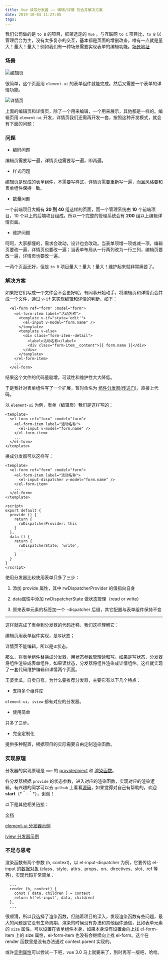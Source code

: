 ```yaml
---
title: Vue 读写分发器 —— 编辑/详情 的合并解决方案
date: 2019-10-03 11:27:05
tags:
---
```


我们公司做的是 `to B` 的项目，框架选定的 `Vue` 。与互联网 `to C` 项目比，`to B` 以管理后台为主，没有太多复杂的交互，基本都是页面的增删改查，唯有一点就是量大！量大！量大！例如我们有一种场景需要实现表单的编辑功能。[场景地址](http://xiepeng.cc/rw-dispatcher/#/scene/edit)

### 场景

![编辑页](/assets/images/rw-dispatcher-edit.png)

很简单，这个页面用 `element-ui` 的表单组件就能完成。然后又需要一个表单的详情功能。

![详情页](/assets/images/rw-dispatcher-detail.png)

上面的编辑页和详情页，除了一个用来编辑，一个用来展示，其他都是一样的。编辑页用 `element-ui` 开发，详情页我们还需再开发一套，按照这种开发模式，就会有下面的问题：

### 问题

- 编码问题

编辑页需要写一遍，详情页也需要写一遍，即两遍。

- 样式问题

编辑页是现成的表单组件，不需要写样式，详情页需要重新写一遍，而且风格要和表单组件保持一致。

- 数量问题

一个前端项目大概有 **20 到 40** 组这样的页面，而一个管理系统由 **10** 个前端项目，10 个以上的后端项目组成。所以一个完整的管理系统会有 **200** 组以上编辑详情页面。

- 维护问题

呵呵，大家都懂的，需求会改动，设计也会改动。当表单项增一项或减一项，编辑页要改一遍，详情页也要改一遍；当表单布局从一行两列改为一行三列，编辑页要改一遍，详情页也要改一遍。

一两个页面还好，但是 `to B` 项目量大！量大！量大！维护起来就非常痛苦了。

### 解决方案

如果把它们写成一个文件会不会更好呢，有同事开始动手，将编辑页和详情页合并成一个文件，通过 `v-if` 来实现编辑和详情的判断，如下：

```
  <el-form ref="form" :model="form">
    <el-form-item label="活动名称">
      <template v-if="state='edit'">
        <el-input v-model="form.name" />
      </template>
      <template v-else>
        <div class="form-item--detail">
          <label>活动名称</label>
          <div class="form-item__content">{{ form.name }}</div>
        </div>
      </template>
    </el-form-item>
    ...
  </el-form>
```

结果这个文件的代码量剧增，可读性和维护性大大降低。

于是我针对表单组件写了一个扩展，暂时命名为 [组件分发器(传送门)](http://xiepeng.cc/rw-dispatcher/#/)，直接上代码。

以 `element-ui` 为例，表单（编辑页）我们是这样写的：
```
<template>
  <el-form ref="form" :model="form">
    <el-form-item label="活动名称">
      <el-input v-model="form.name" />
    </el-form-item>
    ...
  </el-form>
</template>
```

换成分发器可以这样写：
```
<template>
  <el-form ref="form" :model="form">
    <el-form-item label="活动名称">
      <el-input-dispatcher v-model="form.name" />
    </el-form-item>
    ...
  </el-form>
</template>

<script>
export default {
  provide () {
    return {
      rwDispatcherProvider: this
    }
  },
  data () {
    return {
      rwDispatcherState: 'write',
      ...
    }
  }
}
</script>
```

使用分发器比较使用表单只多了三步：

  1. 添加 provide 属性，其中 rwDispatcherProvider 的值指向自身

  2. data属性中添加 rwDispatcherState 做状态管理（read or write）

  3. 原来表单元素的标签加一个 -dispatcher 后缀，其它配置与表单组件保持不变

---

这样就完成了表单到分发器的代码迁移，我们这样理解它：

编辑页用表单组件实现，是`写`状态；

详情页不能编辑，所以是`读`状态。

那么，将表单组件替换成分发器，用状态参数管理读和写。如果是写状态，分发器将组件渲染成表单组件，如果读状态，分发器将组件渲染成详情组件。这样就实现了一套代码维护编辑和详情两个页面。

王婆卖瓜，自卖自夸。为什么要推荐分发器，主要它有以下几个特点：

- 支持多个组件库

`element-ui`、`iview` 都有对应的分发器。

- 使用简单

只多了三步。

- 完全定制化

提供多种配置，根据项目的实际需要自由定制渲染函数。

### 实现原理

分发器的实现原理是 `vue` 的 [provide/inject](https://cn.vuejs.org/v2/api/#provide-inject) 和 [渲染函数](https://cn.vuejs.org/v2/guide/render-function.html)。

各分发器根据 `provide` 的状态参数，进入对应的渲染函数，实现对应的渲染逻辑。有兴趣的同学可以去 `github` 上看看[源码](https://github.com/tedtse/rw-dispatcher-es)，如果觉得对自己有帮助的，欢迎 **start**（\*＾-＾\*），谢谢！

以下是其他相关链接：

[文档](http://xiepeng.cc/rw-dispatcher/#/)

[element-ui 分发器示例](https://github.com/tedtse/element-ui-rw-dispatcher-example)

[iview 分发器示例](https://github.com/tedtse/iview-rw-dispatcher-example)

### 不足与思考

渲染函数有两个参数 (h, context)，以 el-input-dispatcher 为例，它要传给 el-input 的[数据对象](https://cn.vuejs.org/v2/guide/render-function.html#%E6%B7%B1%E5%85%A5%E6%95%B0%E6%8D%AE%E5%AF%B9%E8%B1%A1) (class、style、attrs、props、on、directives、slot、ref 等等)，实现代码非常简单：
```
  ...
  render (h, context) {
    const { data, children } = context
    return h('el-input', data, children)
  },
  ...
```
很顺滑，所以我选择了渲染函数，但随着项目的深入，发现渲染函数有些问题，最大的问题是它没有生命周期，渲染的时候没有办法和其他组件通信，比如表单元素的 `size` 属性，可以设置在表单组件本身，如果本身没有设置会向上找 el-form-item 上的 size 属性，el-form-item 也没有会继续向上找 el-form。这个在 render 函数里是没有办法通过 context.parent 实现的。

或许[实例属性](https://cn.vuejs.org/v2/api/#%E5%AE%9E%E4%BE%8B%E5%B1%9E%E6%80%A7)可以尝试一下吧，vue 3.0 马上就要来了，到时再写一版吧，哈哈。